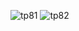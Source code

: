 ![tp81](https://github.com/user-attachments/assets/6001002d-ab05-46dd-982c-626d40318c63)
![tp82](https://github.com/user-attachments/assets/6310aa7d-f813-476b-8546-3a7729eabfc0)
